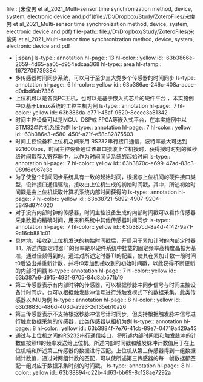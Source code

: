 file:: [宋俊男 et al_2021_Multi-sensor time synchronization method, device, system, electronic device and.pdf](file://D:/Dropbox/Study/ZoteroFiles/宋俊男 et al_2021_Multi-sensor time synchronization method, device, system, electronic device and.pdf)
file-path:: file://D:/Dropbox/Study/ZoteroFiles/宋俊男 et al_2021_Multi-sensor time synchronization method, device, system, electronic device and.pdf

- [:span]
  ls-type:: annotation
  hl-page:: 13
  hl-color:: yellow
  id:: 63b3866e-2659-4d65-aa05-d954edcaa368
  hl-type:: area
  hl-stamp:: 1672709739384
- 多传感器时间同步系统，可以用于至少三大类多个传感器的时间同步
  ls-type:: annotation
  hl-page:: 6
  hl-color:: yellow
  id:: 63b386ae-246c-408a-acce-d0dbd6ab7336
- 上位机可以是各类PC主机，也可以是基于嵌入式芯片的硬件平台 ，本实施例中以基于Linux系统的工控主机为例
  ls-type:: annotation
  hl-page:: 7
  hl-color:: yellow
  id:: 63b386da-c771-45af-9520-8ecec3a81342
- 时间主控设备可以是MCU、DSP或 FPGA等嵌入式平台，在本实施例中以STM32单片机系统为例
  ls-type:: annotation
  hl-page:: 7
  hl-color:: yellow
  id:: 63b386e3-e580-450f-a21f-e58c82875503
- 时间主控设备和上位机之间采用 RS232串行接口通信，波特率最大可达到921600bps，时间主控设备通过该串口接收上位机授时，获得授时时刻的微秒级时间戳存入寄存器中，以作为时间同步系统的起始时间
  ls-type:: annotation
  hl-page:: 7
  hl-color:: yellow
  id:: 63b3870c-e699-47ad-83c3-989f6e967e3c
- 为了使整个时间同步系统具有一致的起始时间，根据与上位机间的硬件接口类型，设计接口通信驱动，接收由上位机生成的初始时间戳，其中，所述初始时间戳是由上位机读取计算机系统内部时间获得的
  ls-type:: annotation
  hl-page:: 7
  hl-color:: yellow
  id:: 63b38721-5892-4907-9204-5849d87f4020
- 对于没有内部时钟的传感器，时间主控设备生成的内部时间戳可以看作传感器采集数据的精确时间，用来和系统中其他传感器时间同步
  ls-type:: annotation
  hl-page:: 7
  hl-color:: yellow
  id:: 63b387cd-8a4d-4f42-9a71-9c16cb881c01
- 具体地，接收到上位机发送的初始时间戳后，开启用于累加计时的内部定时器T1，所述内部定时器T1的频率是以硬件系统中挂载的固定频率高精度晶振为基准，通过倍频得到的。通过对所述定时器T1的配置，使其在累加计数一段时间t0后溢出并重新计数，并将t0累加到接收到的初始时间戳，以此获得不断更新的内部时间戳
  ls-type:: annotation
  hl-page:: 7
  hl-color:: yellow
  id:: 63b387e6-d915-493f-9705-84d8ab571b19
- 第二传感器表示有内部时钟的传感器，可以根据秒脉冲同步信号与时间主控设备计时同步，也可以根据触发脉冲信号进行外触发模式下的数据采集。此类传感器以IMU为例
  ls-type:: annotation
  hl-page:: 8
  hl-color:: yellow
  id:: 63b3883c-486d-403d-a593-2df35eb10a26
- 第三传感器表示不支持根据秒脉冲信号计时同步，但支持根据触发脉冲信号进行触发数据采集的传感器，此类传感器以相机为例
  ls-type:: annotation
  hl-page:: 8
  hl-color:: yellow
  id:: 63b3884f-7e76-41cb-89e7-04719a429a43
- 通过与上位机之间的RS232串行通信接口，将所述内部时间戳和触发脉冲的计数值按照f1的频率发送给上位机。所述内部时间戳和触发脉冲计数值用于在上位机端和所述第三传感器的数据进行匹配。上位机从第三传感器得到一组数据帧计数值，通过对两组计数的匹配，可以使所述第三传感器的每一帧数据都匹配一组对应于数据采集时刻的时间戳。
  ls-type:: annotation
  hl-page:: 8
  hl-color:: yellow
  id:: 63b38894-c22b-4d63-bb69-8c128ae7292a